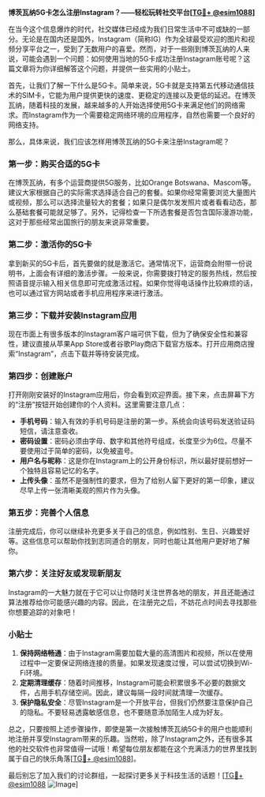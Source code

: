 **博茨瓦纳5G卡怎么注册Instagram？——轻松玩转社交平台[[TG💪+ @esim1088](https://t.me/s/esim1088)]**

在当今这个信息爆炸的时代，社交媒体已经成为我们日常生活中不可或缺的一部分。无论是在国内还是国外，Instagram（简称IG）作为全球最受欢迎的图片和视频分享平台之一，受到了无数用户的喜爱。然而，对于一些刚到博茨瓦纳的人来说，可能会遇到一个问题：如何使用当地的5G卡成功注册Instagram账号呢？这篇文章将为你详细解答这个问题，并提供一些实用的小贴士。

首先，让我们了解一下什么是5G卡。简单来说，5G卡就是支持第五代移动通信技术的SIM卡，它能为用户提供更快的速度、更稳定的连接以及更低的延迟。在博茨瓦纳，随着科技的发展，越来越多的人开始选择使用5G卡来满足他们的网络需求。而Instagram作为一个需要稳定网络环境的应用程序，自然也需要一个良好的网络支持。

那么，具体来说，我们应该怎样用博茨瓦纳的5G卡来注册Instagram呢？

### **第一步：购买合适的5G卡**
在博茨瓦纳，有多个运营商提供5G服务，比如Orange Botswana、Mascom等。建议大家根据自己的实际需求选择适合自己的套餐。如果你经常需要浏览大量图片或视频，那么可以选择流量较大的套餐；如果只是偶尔发发照片或者看看动态，那么基础套餐可能就足够了。另外，记得检查一下所选套餐是否包含国际漫游功能，这对于那些经常出国旅行的朋友来说非常重要。

### **第二步：激活你的5G卡**
拿到新买的5G卡后，首先要做的就是激活它。通常情况下，运营商会附带一份说明书，上面会有详细的激活步骤。一般来说，你需要拨打特定的服务热线，然后按照语音提示输入相关信息即可完成激活过程。如果你觉得电话操作比较麻烦的话，也可以通过官方网站或者手机应用程序来进行激活。

### **第三步：下载并安装Instagram应用**
现在市面上有很多版本的Instagram客户端可供下载，但为了确保安全性和兼容性，建议直接从苹果App Store或者谷歌Play商店下载官方版本。打开应用商店搜索“Instagram”，点击下载并等待安装完成。

### **第四步：创建账户**
打开刚刚安装好的Instagram应用后，你会看到欢迎界面。接下来，点击屏幕下方的“注册”按钮开始创建你的个人资料。这里需要注意几点：

- **手机号码**：输入有效的手机号码是注册的第一步。系统会向该号码发送验证码短信，请注意查收。
- **密码设置**：密码必须由字母、数字和其他符号组成，长度至少为6位。尽量不要使用过于简单的密码，以免被盗号。
- **用户名与昵称**：这是你在Instagram上的公开身份标识，所以最好提前想好一个独特且容易记忆的名字。
- **上传头像**：虽然不是强制性的要求，但为了给别人留下更好的第一印象，建议尽早上传一张清晰美观的照片作为头像。

### **第五步：完善个人信息**
注册完成后，你可以继续补充更多关于自己的信息，例如性别、生日、兴趣爱好等。这些信息可以帮助你找到志同道合的朋友，同时也能让其他用户更好地了解你。

### **第六步：关注好友或发现新朋友**
Instagram的一大魅力就在于它可以让你随时关注世界各地的朋友，并且还能通过算法推荐给你可能感兴趣的内容。因此，在注册完之后，不妨花点时间去寻找那些你想要追踪的对象吧！

### **小贴士**
1. **保持网络畅通**：由于Instagram需要加载大量的高清图片和视频，所以在使用过程中一定要保证网络连接的质量。如果发现速度过慢，可以尝试切换到Wi-Fi环境。
2. **定期清理缓存**：随着时间推移，Instagram可能会积累很多不必要的数据文件，占用手机存储空间。因此，建议每隔一段时间就清理一次缓存。
3. **保护隐私安全**：尽管Instagram是一个开放平台，但我们仍然要注意保护自己的隐私。不要轻易透露敏感信息，也不要随意添加陌生人成为好友。

总之，只要按照上述步骤操作，即使是第一次接触博茨瓦纳5G卡的用户也能顺利地注册并享受Instagram带来的乐趣。当然啦，除了Instagram之外，还有很多其他的社交软件也非常值得一试哦！希望每位朋友都能在这个充满活力的世界里找到属于自己的快乐角落[[TG💪+ @esim1088](https://t.me/s/esim1088)]。

最后别忘了加入我们的讨论群组，一起探讨更多关于科技生活的话题！[[TG💪+ @esim1088](https://t.me/s/esim1088) ![Image](https://i.postimg.cc/4NQfJmqS/Snipaste-2025-05-13-00-14-12.png)]